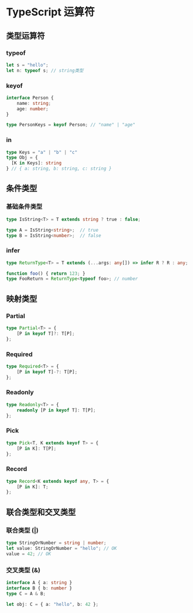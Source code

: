 # TypeScript 运算符

## 类型运算符

### typeof

```ts
let s = "hello";
let n: typeof s; // string类型
```

### keyof

```ts
interface Person {
    name: string;
    age: number;
}

type PersonKeys = keyof Person; // "name" | "age"
```

### in

```ts
type Keys = "a" | "b" | "c"
type Obj = {
  [K in Keys]: string
} // { a: string, b: string, c: string }
```

## 条件类型

### 基础条件类型

```ts
type IsString<T> = T extends string ? true : false;

type A = IsString<string>;  // true
type B = IsString<number>;  // false
```

### infer

```ts
type ReturnType<T> = T extends (...args: any[]) => infer R ? R : any;

function foo() { return 123; }
type FooReturn = ReturnType<typeof foo>; // number
```

## 映射类型

### Partial

```ts
type Partial<T> = {
    [P in keyof T]?: T[P];
};
```

### Required

```ts
type Required<T> = {
    [P in keyof T]-?: T[P];
};
```

### Readonly

```ts
type Readonly<T> = {
    readonly [P in keyof T]: T[P];
};
```

### Pick

```ts
type Pick<T, K extends keyof T> = {
    [P in K]: T[P];
};
```

### Record

```ts
type Record<K extends keyof any, T> = {
    [P in K]: T;
};
```

## 联合类型和交叉类型

### 联合类型 (|)

```ts
type StringOrNumber = string | number;
let value: StringOrNumber = "hello"; // OK
value = 42; // OK
```

### 交叉类型 (&)

```ts
interface A { a: string }
interface B { b: number }
type C = A & B;

let obj: C = { a: "hello", b: 42 };
``` 